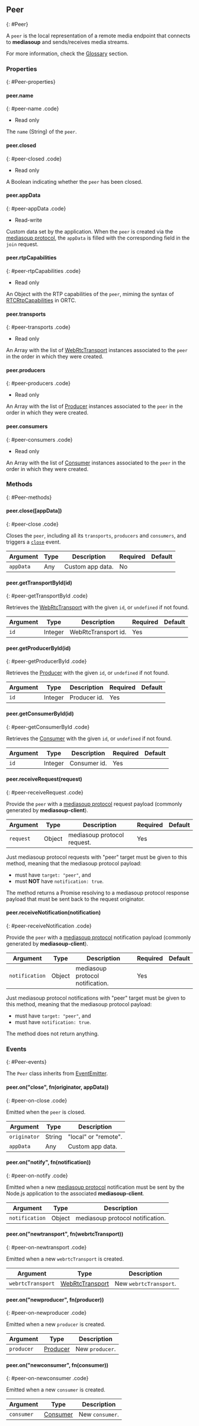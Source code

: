 ## Peer
{: #Peer}

A `peer` is the local representation of a remote media endpoint that connects to **mediasoup** and sends/receives media streams.

For more information, check the [Glossary](/documentation/glossary#Glossary-Peer) section.


### Properties
{: #Peer-properties}

<section markdown="1">

#### peer.name
{: #peer-name .code}

* Read only

The `name` (String) of the `peer`.

#### peer.closed
{: #peer-closed .code}

* Read only

A Boolean indicating whether the `peer` has been closed.

#### peer.appData
{: #peer-appData .code}

* Read-write

Custom data set by the application. When the `peer` is created via the [mediasoup protocol](/documentation/mediasoup-protocol/), the `appData` is filled with the corresponding field in the `join` request.

#### peer.rtpCapabilities
{: #peer-rtpCapabilities .code}

* Read only

An Object with the RTP capabilities of the `peer`, miming the syntax of [RTCRtpCapabilities](http://draft.ortc.org/#dom-rtcrtpcapabilities) in ORTC.

#### peer.transports
{: #peer-transports .code}

* Read only

An Array with the list of [WebRtcTransport](#WebRtcTransport) instances associated to the `peer` in the order in which they were created.

#### peer.producers
{: #peer-producers .code}

* Read only

An Array with the list of [Producer](#Producer) instances associated to the `peer` in the order in which they were created.

#### peer.consumers
{: #peer-consumers .code}

* Read only

An Array with the list of [Consumer](#Consumer) instances associated to the `peer` in the order in which they were created.

</section>


### Methods
{: #Peer-methods}

<section markdown="1">

#### peer.close([appData])
{: #peer-close .code}

Closes the `peer`, including all its `transports`, `producers` and `consumers`, and triggers a [`close`](#peer-on-close) event.

<div markdown="1" class="table-wrapper L3">

Argument   | Type    | Description | Required | Default 
---------- | ------- | ----------- | -------- | ----------
`appData`  | Any     | Custom app data. | No |

</div>

#### peer.getTransportById(id)
{: #peer-getTransportById .code}

Retrieves the [WebRtcTransport](#WebRtcTransport) with the given `id`, or `undefined` if not found.

<div markdown="1" class="table-wrapper L3">

Argument   | Type    | Description | Required | Default 
---------- | ------- | ----------- | -------- | ----------
`id`       | Integer | WebRtcTransport id. | Yes |

</div>

#### peer.getProducerById(id)
{: #peer-getProducerById .code}

Retrieves the [Producer](#Producer) with the given `id`, or `undefined` if not found.

<div markdown="1" class="table-wrapper L3">

Argument   | Type    | Description | Required | Default 
---------- | ------- | ----------- | -------- | ----------
`id`       | Integer | Producer id. | Yes |

</div>

#### peer.getConsumerById(id)
{: #peer-getConsumerById .code}

Retrieves the [Consumer](#Consumer) with the given `id`, or `undefined` if not found.

<div markdown="1" class="table-wrapper L3">

Argument   | Type    | Description | Required | Default 
---------- | ------- | ----------- | -------- | ----------
`id`       | Integer | Consumer id. | Yes |

</div>

#### peer.receiveRequest(request)
{: #peer-receiveRequest .code}

Provide the `peer` with a [mediasoup protocol](/documentation/mediasoup-protocol/) request payload (commonly generated by **mediasoup-client**).

<div markdown="1" class="table-wrapper L3">

Argument   | Type    | Description | Required | Default 
---------- | ------- | ----------- | -------- | ----------
`request`  | Object  | mediasoup protocol request. | Yes |

</div>

<div markdown="1" class="note">
Just mediasoup protocol requests with "peer" target must be given to this method, meaning that the mediasoup protocol payload:

* must have `target: "peer"`, and
* must **NOT** have `notification: true`.
</div>

The method returns a Promise resolving to a mediasoup protocol response payload that must be sent back to the request originator.

#### peer.receiveNotification(notification)
{: #peer-receiveNotification .code}

Provide the `peer` with a [mediasoup protocol](/documentation/mediasoup-protocol/) notification payload (commonly generated by **mediasoup-client**).

<div markdown="1" class="table-wrapper L3">

Argument   | Type    | Description | Required | Default 
---------- | ------- | ----------- | -------- | ----------
`notification` | Object  | mediasoup protocol notification. | Yes |

</div>

<div markdown="1" class="note">
Just mediasoup protocol notifications with "peer" target must be given to this method, meaning that the mediasoup protocol payload:

* must have `target: "peer"`, and
* must have `notification: true`.
</div>

The method does not return anything.

</section>


### Events
{: #Peer-events}

The `Peer` class inherits from [EventEmitter](https://nodejs.org/api/events.html#events_class_eventemitter).

<section markdown="1">

#### peer.on("close", fn(originator, appData))
{: #peer-on-close .code}

Emitted when the `peer` is closed.

<div markdown="1" class="table-wrapper L3">

Argument  | Type    | Description   
--------- | ------- | ----------------
`originator` | String | "local" or "remote".
`appData` | Any     | Custom app data.

</div>

#### peer.on("notify", fn(notification))
{: #peer-on-notify .code}

Emitted when a new [mediasoup protocol](/documentation/mediasoup-protocol/) notification must be sent by the Node.js application to the associated **mediasoup-client**.

<div markdown="1" class="table-wrapper L3">

Argument | Type    | Description   
-------- | ------- | ----------------
`notification` | Object | mediasoup protocol notification.

</div>

#### peer.on("newtransport", fn(webrtcTransport))
{: #peer-on-newtransport .code}

Emitted when a new `webrtcTransport` is created.

<div markdown="1" class="table-wrapper L3">

Argument | Type    | Description   
-------- | ------- | ----------------
`webrtcTransport` | [WebRtcTransport](#WebRtcTransport) | New `webrtcTransport`.

</div>

#### peer.on("newproducer", fn(producer))
{: #peer-on-newproducer .code}

Emitted when a new `producer` is created.

<div markdown="1" class="table-wrapper L3">

Argument | Type    | Description   
-------- | ------- | ----------------
`producer` | [Producer](#Producer) | New `producer`.

</div>

#### peer.on("newconsumer", fn(consumer))
{: #peer-on-newconsumer .code}

Emitted when a new `consumer` is created.

<div markdown="1" class="table-wrapper L3">

Argument | Type    | Description   
-------- | ------- | ----------------
`consumer` | [Consumer](#Consumer) | New `consumer`.

</div>

</section>
